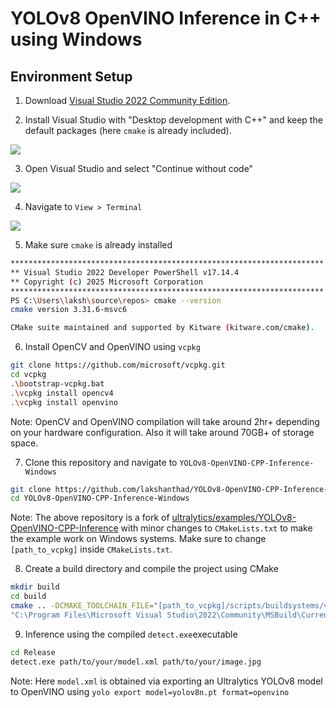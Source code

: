 # YOLOv8 OpenVINO Inference in C++ using Windows

## Environment Setup

1. Download [Visual Studio 2022 Community Edition](https://visualstudio.microsoft.com/downloads).

2. Install Visual Studio with "Desktop development with C++" and keep the default packages (here `cmake` is already included).

![](https://github.com/lakshanthad/assets/releases/download/v0.1/pic1.jpg)

3. Open Visual Studio and select "Continue without code"

![](https://github.com/lakshanthad/assets/releases/download/v0.1/pic2.jpg)

4. Navigate to `View > Terminal`

![](https://github.com/lakshanthad/assets/releases/download/v0.1/pic3.jpg)

5. Make sure `cmake` is already installed

```sh
**********************************************************************
** Visual Studio 2022 Developer PowerShell v17.14.4
** Copyright (c) 2025 Microsoft Corporation
**********************************************************************
PS C:\Users\laksh\source\repos> cmake --version
cmake version 3.31.6-msvc6

CMake suite maintained and supported by Kitware (kitware.com/cmake).
```

6. Install OpenCV and OpenVINO using `vcpkg`

```sh
git clone https://github.com/microsoft/vcpkg.git
cd vcpkg
.\bootstrap-vcpkg.bat
.\vcpkg install opencv4
.\vcpkg install openvino
```

Note: OpenCV and OpenVINO compilation will take around 2hr+ depending on your hardware configuration. Also it will take around 70GB+ of storage space.

7. Clone this repository and navigate to `YOLOv8-OpenVINO-CPP-Inference-Windows`

```sh
git clone https://github.com/lakshanthad/YOLOv8-OpenVINO-CPP-Inference-Windows
cd YOLOv8-OpenVINO-CPP-Inference-Windows
```

Note: The above repository is a fork of [ultralytics/examples/YOLOv8-OpenVINO-CPP-Inference](https://github.com/ultralytics/ultralytics/tree/main/examples/YOLOv8-OpenVINO-CPP-Inference) with minor changes to `CMakeLists.txt` to make the example work on Windows systems. Make sure to change `[path_to_vcpkg]` inside `CMakeLists.txt`.

8. Create a build directory and compile the project using CMake

```sh
mkdir build
cd build
cmake .. -DCMAKE_TOOLCHAIN_FILE="[path_to_vcpkg]/scripts/buildsystems/vcpkg.cmake"
"C:\Program Files\Microsoft Visual Studio\2022\Community\MSBuild\Current\Bin\MSBuild.exe" YOLOv8-OpenVINO-CPP-Inference.sln /p:Configuration=Release
```

9. Inference using the compiled `detect.exe`executable

```sh
cd Release
detect.exe path/to/your/model.xml path/to/your/image.jpg
```

Note: Here `model.xml` is obtained via exporting an Ultralytics YOLOv8 model to OpenVINO using `yolo export model=yolov8n.pt format=openvino`

